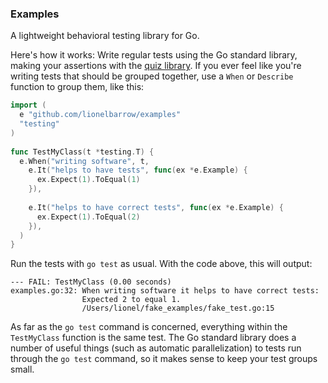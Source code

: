 ### Examples

A lightweight behavioral testing library for Go. 

Here's how it works: Write regular tests using the Go standard library, making your assertions with the [quiz library](https://github.com/benmills/quiz). If you ever feel like you're writing tests that should be grouped together, use a `When` or `Describe` function to group them, like this:

```go
import (                                                           
  e "github.com/lionelbarrow/examples"                             
  "testing"                                                        
)                                                                  
                                                                   
func TestMyClass(t *testing.T) {                                   
  e.When("writing software", t,                                    
    e.It("helps to have tests", func(ex *e.Example) {              
      ex.Expect(1).ToEqual(1)                                      
    }),                                                            
                                                                   
    e.It("helps to have correct tests", func(ex *e.Example) {      
      ex.Expect(1).ToEqual(2)                                      
    }),                                                            
  )                                                                
}
```

Run the tests with `go test` as usual. With the code above, this will output:

```
--- FAIL: TestMyClass (0.00 seconds)                                         
examples.go:32: When writing software it helps to have correct tests:
                Expected 2 to equal 1.                                       
                /Users/lionel/fake_examples/fake_test.go:15                
```

As far as the `go test` command is concerned, everything within the `TestMyClass` function is the same test. The Go standard library does a number of useful things (such as automatic parallelization) to tests run through the `go test` command, so it makes sense to keep your test groups small.
